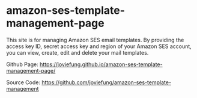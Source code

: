 # amazon-ses-template-management-page
This site is for managing Amazon SES email templates.
By providing the access key ID, secret access key and region of your Amazon SES account, you can view, create, edit and delete your mail templates.

Github Page: https://joviefung.github.io/amazon-ses-template-management-page/

Source Code: https://github.com/joviefung/amazon-ses-template-management
